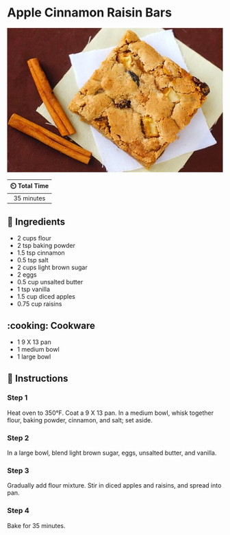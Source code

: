 # Apple Cinnamon Raisin Bars

![Apple Cinnamon Raisin Bars](../assets/images/apple-cinnamon-raisin-bars.jpg)

| :timer_clock: Total Time |
|:-----------------------: |
| 35 minutes |

## :salt: Ingredients

- 2 cups flour
- 2 tsp baking powder
- 1.5 tsp cinnamon
- 0.5 tsp salt
- 2 cups light brown sugar
- 2 eggs
- 0.5 cup unsalted butter
- 1 tsp vanilla
- 1.5 cup diced apples
- 0.75 cup raisins

## :cooking: Cookware

- 1 9 X 13 pan
- 1 medium bowl
- 1 large bowl

## :pencil: Instructions

### Step 1

Heat oven to 350°F. Coat a 9 X 13 pan. In a medium bowl, whisk together flour, baking powder, cinnamon, and salt; set
aside.

### Step 2

In a large bowl, blend light brown sugar, eggs, unsalted butter, and vanilla.

### Step 3

Gradually add flour mixture. Stir in diced apples and raisins, and spread into pan.

### Step 4

Bake for 35 minutes.

